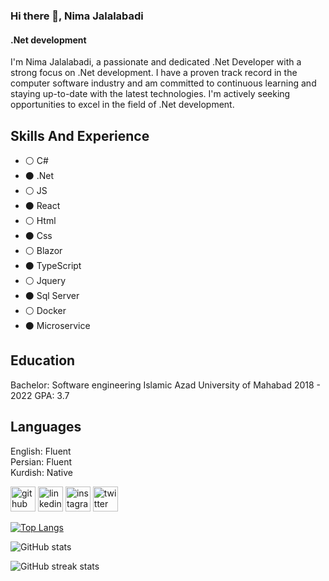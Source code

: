 ### Hi there 👋, Nima Jalalabadi
####  .Net development

I'm Nima Jalalabadi, a passionate and dedicated .Net Developer with a strong focus on .Net development. I have a proven track record in the computer software industry and am committed to continuous learning and staying up-to-date with the latest technologies. I'm actively seeking opportunities to excel in the field of .Net development.

## Skills And Experience
* ⚪ C#
* ⚫ .Net
* ⚪ JS
* ⚫ React
* ⚪ Html
* ⚫ Css
* ⚪ Blazor
* ⚫ TypeScript
* ⚪ Jquery
* ⚫ Sql Server
* ⚪ Docker
* ⚫ Microservice

## Education
Bachelor: Software engineering
Islamic Azad University of Mahabad
2018 - 2022
GPA: 3.7

## Languages
English: Fluent                                                                                                                                                                                                                                                          
 Persian: Fluent                                                                                                                                                                                                                                                          
Kurdish: Native

[<img src='https://cdn.jsdelivr.net/npm/simple-icons@3.0.1/icons/github.svg' alt='github' height='40'>](https://github.com/nymajalalabadi)  [<img src='https://cdn.jsdelivr.net/npm/simple-icons@3.0.1/icons/linkedin.svg' alt='linkedin' height='40'>](https://www.linkedin.com/in/nyma-jalalabadi/)  [<img src='https://cdn.jsdelivr.net/npm/simple-icons@3.0.1/icons/instagram.svg' alt='instagram' height='40'>](https://www.instagram.com/nyma_jalalabadi/)  [<img src='https://cdn.jsdelivr.net/npm/simple-icons@3.0.1/icons/twitter.svg' alt='twitter' height='40'>](https://twitter.com/RealNyma)  

[![Top Langs](https://github-readme-stats.vercel.app/api/top-langs/?username=nymajalalabadi)](https://github.com/anuraghazra/github-readme-stats)

![GitHub stats](https://github-readme-stats.vercel.app/api?username=nymajalalabadi&show_icons=true&count_private=true)  

![GitHub streak stats](https://streak-stats.demolab.com/?user=nymajalalabadi)  





